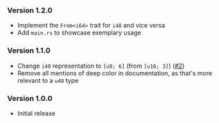 ### Version 1.2.0

- Implement the `From<i64>` trait for `i48` and vice versa
- Add `main.rs` to showcase exemplary usage

### Version 1.1.0

- Change `i48` representation to `[u8; 6]` (from `[u16; 3]`) ([#2](https://github.com/Chubercik/i48/pull/2))
- Remove all mentions of deep color in documentation, as that's more relevant to a `u48` type

### Version 1.0.0

- Initial release
